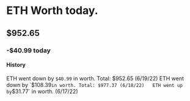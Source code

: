 # ETH Worth today.
## $952.65
### -$40.99 today

#### History
ETH went down by `$40.99` in worth. Total: $952.65 (6/19/22)  
ETH went down by `$108.39` in worth. Total: $977.37 (6/18/22)  
ETH went up by `$31.77` in worth. (6/17/22)
